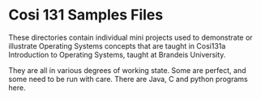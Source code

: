 # Cosi 131 Samples Files

These directories contain individual mini projects used to demonstrate or illustrate Operating Systems concepts that are taught in Cosi131a Introduction to Operating Systems, taught at Brandeis University. 

They are all in various degrees of working state. Some are perfect, and some need to be run with care. There are Java, C and python programs here.